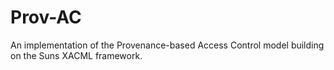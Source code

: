 Prov-AC
=======

An implementation of the Provenance-based Access Control model building on the Suns XACML framework.